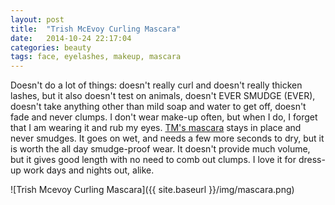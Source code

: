 ```yaml
---
layout: post
title:  "Trish McEvoy Curling Mascara"
date:   2014-10-24 22:17:04
categories: beauty
tags: face, eyelashes, makeup, mascara
---
```


Doesn't do a lot of things: doesn't really curl and doesn't really thicken lashes, but it also doesn't test on animals, doesn't EVER SMUDGE (EVER), doesn't take anything other than mild soap and water to get off, doesn't fade and never clumps. I don't wear make-up often, but when I do, I forget that I am wearing it and rub my eyes. [TM's mascara](http://www.amazon.com/gp/product/B00132AI1K/ref=as_li_tl?ie=UTF8&camp=1789&creative=390957&creativeASIN=B00132AI1K&linkCode=as2&tag=veggpupp-20&linkId=C6HA6OVSQMBSPVP3) stays in place and never smudges. It goes on wet, and needs a few more seconds to dry, but it is worth the all day smudge-proof wear. It doesn't provide much volume, but it gives good length with no need to comb out clumps. I love it for dress-up work days and nights out, alike. 

![Trish Mcevoy Curling Mascara]({{ site.baseurl }}/img/mascara.png)